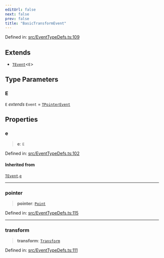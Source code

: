 ```yaml
---
editUrl: false
next: false
prev: false
title: "BasicTransformEvent"
---
```


Defined in: [src/EventTypeDefs.ts:109](https://github.com/fabricjs/fabric.js/blob/9a792f4b7b8031f02ec7ea4ce8c99f810e45cfec/src/EventTypeDefs.ts#L109)

## Extends

- [`TEvent`](/api/interfaces/tevent/)\<`E`\>

## Type Parameters

### E

`E` *extends* `Event` = [`TPointerEvent`](/api/type-aliases/tpointerevent/)

## Properties

### e

> **e**: `E`

Defined in: [src/EventTypeDefs.ts:102](https://github.com/fabricjs/fabric.js/blob/9a792f4b7b8031f02ec7ea4ce8c99f810e45cfec/src/EventTypeDefs.ts#L102)

#### Inherited from

[`TEvent`](/api/interfaces/tevent/).[`e`](/api/interfaces/tevent/#e-1)

***

### pointer

> **pointer**: [`Point`](/api/classes/point/)

Defined in: [src/EventTypeDefs.ts:115](https://github.com/fabricjs/fabric.js/blob/9a792f4b7b8031f02ec7ea4ce8c99f810e45cfec/src/EventTypeDefs.ts#L115)

***

### transform

> **transform**: [`Transform`](/api/type-aliases/transform/)

Defined in: [src/EventTypeDefs.ts:111](https://github.com/fabricjs/fabric.js/blob/9a792f4b7b8031f02ec7ea4ce8c99f810e45cfec/src/EventTypeDefs.ts#L111)
